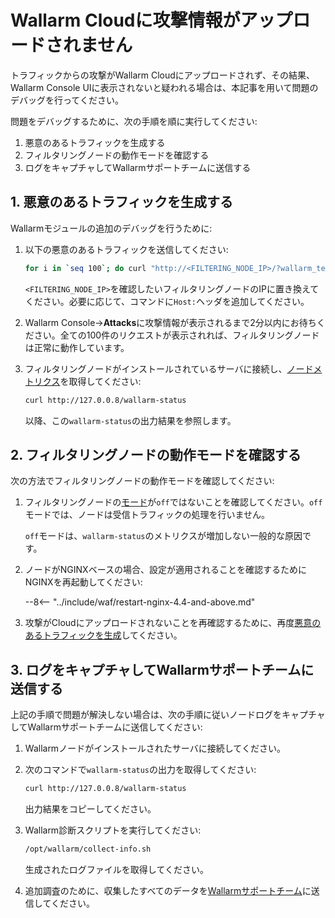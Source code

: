# Wallarm Cloudに攻撃情報がアップロードされません

トラフィックからの攻撃がWallarm Cloudにアップロードされず、その結果、Wallarm Console UIに表示されないと疑われる場合は、本記事を用いて問題のデバッグを行ってください。

問題をデバッグするために、次の手順を順に実行してください:

1. 悪意のあるトラフィックを生成する
1. フィルタリングノードの動作モードを確認する
1. ログをキャプチャしてWallarmサポートチームに送信する

## 1. 悪意のあるトラフィックを生成する

Wallarmモジュールの追加のデバッグを行うために:

1. 以下の悪意のあるトラフィックを送信してください:

    ```bash
    for i in `seq 100`; do curl "http://<FILTERING_NODE_IP>/?wallarm_test_xxxx=union+select+$i"; sleep 1; done
    ```

    `<FILTERING_NODE_IP>`を確認したいフィルタリングノードのIPに置き換えてください。必要に応じて、コマンドに`Host:`ヘッダを追加してください。
1. Wallarm Console→**Attacks**に攻撃情報が表示されるまで2分以内にお待ちください。全ての100件のリクエストが表示されれば、フィルタリングノードは正常に動作しています。
1. フィルタリングノードがインストールされているサーバに接続し、[ノードメトリクス](../admin-en/configure-statistics-service.md)を取得してください:

    ```bash
    curl http://127.0.0.8/wallarm-status
    ```

    以降、この`wallarm-status`の出力結果を参照します。

## 2. フィルタリングノードの動作モードを確認する

次の方法でフィルタリングノードの動作モードを確認してください:

1. フィルタリングノードの[モード](../admin-en/configure-wallarm-mode.md)が`off`ではないことを確認してください。`off`モードでは、ノードは受信トラフィックの処理を行いません。

    `off`モードは、`wallarm-status`のメトリクスが増加しない一般的な原因です。
1. ノードがNGINXベースの場合、設定が適用されることを確認するためにNGINXを再起動してください:

    --8<-- "../include/waf/restart-nginx-4.4-and-above.md"
1. 攻撃がCloudにアップロードされないことを再確認するために、再度[悪意のあるトラフィックを生成](#1-generate-some-malicious-traffic)してください。

## 3. ログをキャプチャしてWallarmサポートチームに送信する

上記の手順で問題が解決しない場合は、次の手順に従いノードログをキャプチャしてWallarmサポートチームに送信してください:

1. Wallarmノードがインストールされたサーバに接続してください。
1. 次のコマンドで`wallarm-status`の出力を取得してください:

    ```bash
    curl http://127.0.0.8/wallarm-status
    ```

    出力結果をコピーしてください。
1. Wallarm診断スクリプトを実行してください:

    ```bash
    /opt/wallarm/collect-info.sh
    ```

    生成されたログファイルを取得してください。
1. 追加調査のために、収集したすべてのデータを[Wallarmサポートチーム](mailto:support@wallarm.com)に送信してください。
